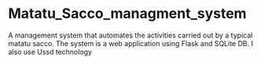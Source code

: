 # Matatu_Sacco_managment_system
A management system that automates the activities carried out by a typical matatu sacco. The system is  a web application using Flask and SQLite DB. I also use Ussd technology 
